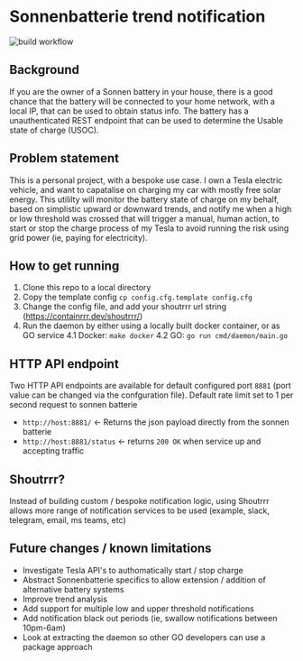 # Sonnenbatterie trend notification

![build workflow](https://github.com/dabump/sonnenbatterie/actions/workflows/pr-checks.yml/badge.svg)
## Background
If you are the owner of a Sonnen battery in your house, there is a good chance that the battery
will be connected to your home network, with a local IP, that can be used to obtain status info.
The battery has a unauthenticated REST endpoint that can be used to determine the
Usable state of charge (USOC).

## Problem statement
This is a personal project, with a bespoke use case. 
I own a Tesla electric vehicle, and want to capatalise on charging 
my car with mostly free solar energy. This utililty will monitor the battery state of charge 
on my behalf, based on simplistic upward or downward trends, and notify me when a high or low
threshold was crossed that will trigger a manual, human action, to start or stop the charge
process of my Tesla to avoid running the risk using grid power (ie, paying for electricity).

## How to get running
1. Clone this repo to a local directory
2. Copy the template config `cp config.cfg.template config.cfg`
3. Change the config file, and add your shoutrrr url string (https://containrrr.dev/shoutrrr/)
4. Run the daemon by either using a locally built docker container, or as GO service
4.1 Docker: `make docker`
4.2 GO: `go run cmd/daemon/main.go`

## HTTP API endpoint
Two HTTP API endpoints are available for default configured port `8881` (port value can be changed
via the confguration file). Default rate limit set to 1 per second request to sonnen batterie
 - `http://host:8881/` <- Returns the json payload directly from the sonnen batterie
 - `http://host:8881/status` <- returns `200 OK` when service up and accepting traffic
## Shoutrrr?
Instead of building custom / bespoke notification logic, using Shoutrrr allows more range of
notification services to be used (example, slack, telegram, email, ms teams, etc)

## Future changes / known limitations
- Investigate Tesla API's to authomatically start / stop charge
- Abstract Sonnenbatterie specifics to allow extension / addition of alternative battery systems
- Improve trend analysis
- Add support for multiple low and upper threshold notifications
- Add notification black out periods (ie, swallow notifications between 10pm-6am)
- Look at extracting the daemon so other GO developers can use a package approach

